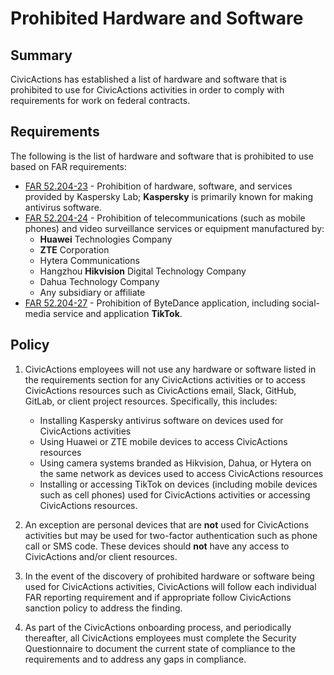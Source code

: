 # Prohibited Hardware and Software

## Summary

CivicActions has established a list of hardware and software that is prohibited to use for CivicActions activities in order to comply with requirements for work on federal contracts.

## Requirements

The following is the list of hardware and software that is prohibited to use based on FAR requirements:

- [FAR 52.204-23](https://www.acquisition.gov/far/52.204-23) - Prohibition of hardware, software, and services provided by Kaspersky Lab; **Kaspersky** is primarily known for making antivirus software.
- [FAR 52.204-24](https://www.acquisition.gov/far/52.204-24) - Prohibition of telecommunications (such as mobile phones) and video surveillance services or equipment manufactured by:
    - **Huawei** Technologies Company
    - **ZTE** Corporation
    - Hytera Communications
    - Hangzhou **Hikvision** Digital Technology Company
    - Dahua Technology Company
    - Any subsidiary or affiliate
- [FAR 52.204-27](https://www.acquisition.gov/far/52.204-27) - Prohibition of ByteDance application, including social-media service and application **TikTok**.

## Policy

1. CivicActions employees will not use any hardware or software listed in the requirements section for any CivicActions activities or to access CivicActions resources such as CivicActions email, Slack, GitHub, GitLab, or client project resources. Specifically, this includes:

    - Installing Kaspersky antivirus software on devices used for CivicActions activities
    - Using Huawei or ZTE mobile devices to access CivicActions resources
    - Using camera systems branded as Hikvision, Dahua, or Hytera on the same network as devices used to access CivicActions resources
    - Installing or accessing TikTok on devices (including mobile devices such as cell phones) used for CivicActions activities or accessing CivicActions resources.

1. An exception are personal devices that are **not** used for CivicActions activities but may be used for two-factor authentication such as phone call or SMS code. These devices should **not** have any access to CivicActions and/or client resources.

1. In the event of the discovery of prohibited hardware or software being used for CivicActions activities, CivicActions will follow each individual FAR reporting requirement and if appropriate follow CivicActions sanction policy to address the finding.

1. As part of the CivicActions onboarding process, and periodically thereafter, all CivicActions employees must complete the Security Questionnaire to document the current state of compliance to the requirements and to address any gaps in compliance.
